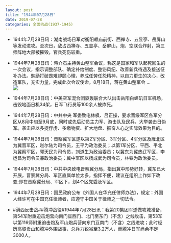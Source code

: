 ```yaml
---
layout: post
title: "1944年07月28日"
date: 2019-07-28
categories: 全面抗战(1937-1945)
---
```


<meta name="referrer" content="no-referrer" />

- 1944年7月28日讯：湖南战场日军对衡阳赖庙前街、西禅寺、五显亭、岳屏山等发动进攻。至次日，敌占西禅寺、五显亭、岳屏山，炮、空联合炸射，第三师阵地大部被摧毁，官兵死伤较重。 

- 1944年7月28日讯：蒋介石主持黄山整军会议，称这是国家和军队起死回生的一次会议，指示调整部队、确定补给制度、整饬风纪、改善新兵待遇及接送征补办法。勉励打破畏难却顾心理，养成任劳任怨精神，以自力更生的决心，改造军队，充实力量，完成此次会议使命。8月18日，蒋在黄山整军会 ... <br/><img src="https://wx3.sinaimg.cn/large/aca367d8ly1g5ft00xn69j20c80cwmxc.jpg" />

- 1944年7月28日讯：中美空军混合团驱轰联合大队出击岳阳白螺矶日军机场，击毁地面日机34架，日军飞行员等100余人被炸死。 

- 1944年7月28日讯：中共中央 军委致电林枫、吕正操，要求晋绥军区各军分区从8月中旬至9月底，同时或先后动员主力军、游击队及民兵，大举袭击日伪军。袭击应以多捉俘虏、多缴物资、扩大地盘、振奋人心之实际效果为目的。 

- 1944年7月28日讯：晋察冀军区遂以第2军分区、3军分区、4军分区及雁北区为冀晋军区，赵尔陆为司令员，王平为政治委员；以第1军分区、平西、平北为冀察军区，郭天民为司令员，刘道生为政治委员；以冀东为冀热辽军区，李运昌为司令员兼政治委员；冀中军区以杨成武为司令员，林铁为政治委员。 

- 1944年7月28日讯：中共中央致电晋察冀分局，指出冀中形势好转，冀东已大开展，晋察冀分局、军区直属单位太多，指挥不便，建议在组织上作如下改变;即在晋察冀分局、军区下，划4个区党委及军区。 

- 1944年7月28日讯：国民政府公布《外国人在华充任律师办法》，规定：外国人经许可在中国充任律师者，应遵守中国关于律师之一切法令。 

- #滇西反击战##腾冲战役#1944年7月28日讯：我第20集团军遂做攻城准备，第54军附重迫击炮营向南门亘西门、北门至东门（不含）之线攻击，第53军以第116师附重迫击炮及军山炮兵营向东门亘南门（不含）之线进攻；此时经历高黎贡山和腾冲外围战事，总兵力锐减至3.2万人，而腾冲日军尚余不足3000人。 

